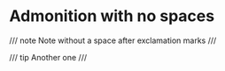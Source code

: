 # Admonition with no spaces

/// note
Note without a space after exclamation marks
///

/// tip
Another one
///